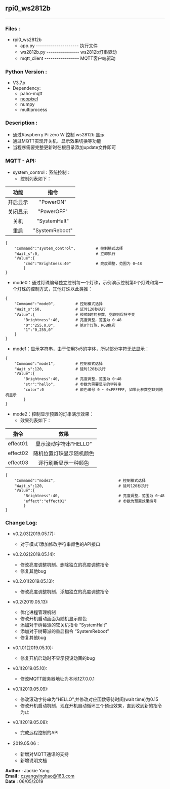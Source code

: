 ## rpi0_ws2812b
----------------------------------------------------

### Files :
- rpi0_ws2812b
	- app.py --------------------- 执行文件
	- ws2812b.py ---------------- ws2812b灯串驱动
    - mqtt_client ----------------- MQTT客户端驱动


### Python Version : 
- V3.7.x
- Dependency:
    - paho-mqtt
    - [neopixel](https://learn.adafruit.com/adafruit-neopixel-uberguide/python-circuitpython)
    - numpy
    - multiprocess


### Description :
- 通过Raspberry Pi zero W 控制 ws2812b 显示
- 通过MQTT实现开关机、显示效果切换等功能
- 当程序需要完整更新时在根目录添加update文件即可


### MQTT - API:

- system_control：系统控制：
    - 控制列表如下：
    
|  功能  |  指令  |  
| :----: | :----: |  
|  开启显示  |  "PowerON" |
|  关闭显示  |  "PowerOFF" |
|    关机    |  "SystemHalt"  |
|    重启    |  "SystemReboot"  |

```
{
    "Command":"system_control",         # 控制模式选择
    "Wait_s":0,                         # 立即执行
    "Value":{
        "cmd":"Brightness:40"           # 亮度调整，范围为 0~48
        }
}
```
- mode0：通过灯珠编号独立控制每一个灯珠，示例演示控制第0个灯珠和第一个灯珠的控制方式，其他灯珠以此类推：
```
{
    "Command":"mode0",         # 控制模式选择
    "Wait_s":60,               # 延时120秒执行
    "Value":{                  # 模式0时的参数，空缺则保持不变
        "Brightness":40,       # 亮度调整，范围为 0~48
        "0":"255,0,0",         # 第0个灯珠，RGB色彩
        "1":"0,255,0"
    }
}
```
- mode1：显示字符串，由于使用3x5的字体，所以部分字符无法显示：
```
{
    "Command":"mode1",         # 控制模式选择
    "Wait_s":120,              # 延时120秒执行
    "Value":{
        "Brightness":40,       # 亮度调整，范围为 0~48
        "str":"hello",         # 参数为需要显示的字符串
        "color":0              # 颜色编号 0 ~ 0xFFFFFF, 如果此参数空缺则随机显示
        }
}
```
- mode2：控制显示预置的灯串演示效果：
    - 效果列表如下：  

|   指令   |  效果  |
| :------: | :----: |
|  effect01  |  显示滚动字符串“HELLO” |  
|  effect02  |  随机位置灯珠显示随机颜色 |
|  effect03  |  逐行刷新显示一种颜色 |

```
{
    "Command":"mode2",                            # 控制模式选择
    "Wait_s":120,                                 # 延时120秒执行
    "Value":{
        "Brightness":40,                          # 亮度调整，范围为 0~48
        "effect":"effect01"                       # 参数为预置效果编号
        }
}
```

### Change Log:

- v0.2.03(2019.05.17):
    - 对于模式1添加修改字符串颜色的API接口

- v0.2.02(2019.05.14):
    - 修改亮度调整机制。删除独立的亮度调整指令
    - 修复其他bug

- v0.2.01(2019.05.13):
    - 修改亮度调整机制，添加独立的亮度调整指令

- v0.2(2019.05.13):
    - 优化进程管理机制
    - 修改开机启动画面为随机显示颜色
    - 添加对于树莓派的软关机指令 “SystemHalt”
    - 添加对于树莓派的重启指令 “SystemReboot”
    - 修复其他bug

- v0.1.01(2019.05.10):
    - 修复开机启动时不显示预设动画的bug

- v0.1(2019.05.10):
    - 修改MQTT服务器地址为本地127.0.0.1

- v0.1(2019.05.09):
    - 修改滚动字符串为"HELLO",并修改对应函数等待时间(wait time)为0.15
    - 修改开机启动机制，现在开机自动循环三个预设效果，直到收到新的指令为止

- v0.1(2019.05.08):
    - 完成远程控制的API

- 2019.05.06：
    - 新增对MQTT通讯的支持
    - 新增说明文档


**Author**         : Jackie Yang  
**Email**          : czyangyinghao@163.com  
**Date**           : 06/05/2019
